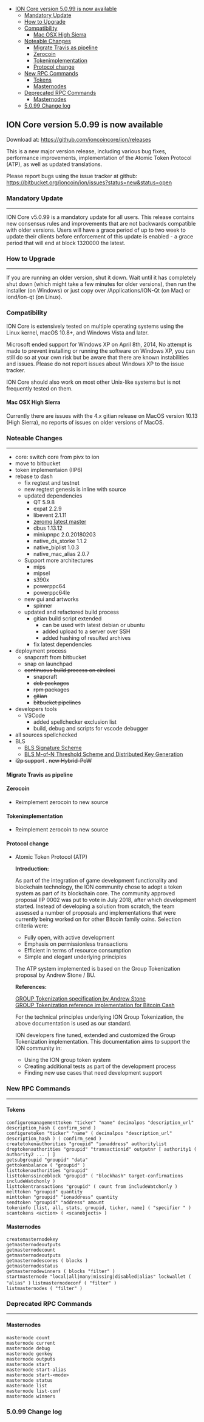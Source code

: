 - [ION Core version 5.0.99 is now available](#ion-core-version-5099-is-now-available)
  - [Mandatory Update](#mandatory-update)
  - [How to Upgrade](#how-to-upgrade)
  - [Compatibility](#compatibility)
    - [Mac OSX High Sierra](#mac-osx-high-sierra)
  - [Noteable Changes](#noteable-changes)
    - [Migrate Travis as pipeline](#migrate-travis-as-pipeline)
    - [Zerocoin](#zerocoin)
    - [Tokenimplementation](#tokenimplementation)
    - [Protocol change](#protocol-change)
  - [New RPC Commands](#new-rpc-commands)
    - [Tokens](#tokens)
    - [Masternodes](#masternodes)
  - [Deprecated RPC Commands](#deprecated-rpc-commands)
    - [Masternodes](#masternodes-1)
  - [5.0.99 Change log](#5099-change-log)

## ION Core version 5.0.99 is now available  

Download at: https://github.com/ioncoincore/ion/releases

This is a new major version release, including various bug fixes, performance improvements, implementation of the Atomic Token Protocol (ATP), as well as updated translations.

Please report bugs using the issue tracker at github: https://bitbucket.org/ioncoin/ion/issues?status=new&status=open

### Mandatory Update
___  

ION Core v5.0.99 is a mandatory update for all users. This release contains new consensus rules and improvements that are not backwards compatible with older versions. Users will have a grace period of up to two week to update their clients before enforcement of this update is enabled - a grace period that will end at block 1320000 the latest.

### How to Upgrade
___
If you are running an older version, shut it down. Wait until it has completely shut down (which might take a few minutes for older versions), then run the installer (on Windows) or just copy over /Applications/ION-Qt (on Mac) or iond/ion-qt (on Linux).

### Compatibility
ION Core is extensively tested on multiple operating systems using the Linux kernel, macOS 10.8+, and Windows Vista and later.

Microsoft ended support for Windows XP on April 8th, 2014, No attempt is made to prevent installing or running the software on Windows XP, you can still do so at your own risk but be aware that there are known instabilities and issues. Please do not report issues about Windows XP to the issue tracker.

ION Core should also work on most other Unix-like systems but is not frequently tested on them.

#### Mac OSX High Sierra  
Currently there are issues with the 4.x gitian release on MacOS version 10.13 (High Sierra), no reports of issues on older versions of MacOS.

### Noteable Changes
______
- core: switch core from pivx to ion
- move to bitbucket
- token implementaion (IIP6)
- rebase to dash
  - fix regtest and testnet
  - new regtest genesis is inline with source
  - updated dependencies
    - QT 5.9.8
    - expat 2.2.9
    - libevent 2.1.11
    - [zeromq latest master](https://github.com/zeromq/libzmq/tree/eb54966cb9393bfd990849231ea7d10e34f6319e)
    - dbus 1.13.12
    - miniupnpc 2.0.20180203
    - native_ds_storke 1.1.2
    - native_biplist 1.0.3
    - native_mac_alias 2.0.7
  - Support more architectures
    - mips
    - mipsel
    - s390x
    - powerppc64
    - powerppc64le
  - new gui and artworks
    - spinner
  - updated and refactored build process
    - gitian build script extended
      - can be used with latest debian or ubuntu
      - added upload to a server over SSH
      - added hashing of resulted archives
    - fix latest dependencies
- deployment process
  - snapcraft from bitbucket
  - snap on launchpad
  - ~~continuous build process on circleci~~
    - snapcraft
    - ~~deb packages~~
    - ~~rpm packages~~
    - ~~gitian~~
    - ~~bitbucket pipelines~~
- developers tools
  - VSCode
    - added spellchecker exclusion list
    - build, debug and scripts for vscode debugger
- all sources spellchecked
- BLS
  - [BLS Signature Scheme](https://github.com/dashpay/dips/blob/master/dip-0006/bls_signature_scheme.md)
  - [BLS M-of-N Threshold Scheme and Distributed Key Generation](https://github.com/dashpay/dips/blob/master/dip-0006/bls_m-of-n_threshold_scheme_and_dkg.md#bls-m-of-n-threshold-scheme-and-distributed-key-generation)
- ~~I2p support~~
. ~~new Hybrid-PoW~~

#### Migrate Travis as pipeline

#### Zerocoin
- Reimplement zerocoin to new source

#### Tokenimplementation
- Reimplement zerocoin to new source

#### Protocol change

- Atomic Token Protocol (ATP)

    **Introduction:**  

    As part of the integration of game development functionality and blockchain technology, the ION community chose to adopt a token system as part of its blockchain core. The community approved proposal IIP 0002 was put to vote in July 2018, after which development started. Instead of developing a solution from scratch, the team assessed a number of proposals and implementations that were currently being worked on for other Bitcoin family coins. Selection criteria were:

    * Fully open, with active development
    * Emphasis on permissionless transactions
    * Efficient in terms of resource consumption
    * Simple and elegant underlying principles 

    The ATP system implemented is based on the Group Tokenization proposal by Andrew Stone / BU.

    **References:**

    [GROUP Tokenization specification by Andrew Stone](https://docs.google.com/document/d/1X-yrqBJNj6oGPku49krZqTMGNNEWnUJBRFjX7fJXvTs/edit#heading=h.sn65kz74jmuf)  
    [GROUP Tokenization reference implementation for Bitcoin Cash](https://github.com/gandrewstone/BitcoinUnlimited/commits/tokengroups)  

    For the technical principles underlying ION Group Tokenization, the above documentation is used as our standard.

    ION developers fine tuned, extended and customized the Group Tokenization implementation. This documentation aims to support the ION community in:

    * Using the ION group token system
    * Creating additional tests as part of the development process
    * Finding new use cases that need development support


### New RPC Commands
__________

#### Tokens

`configuremanagementtoken "ticker" "name" decimalpos "description_url" description_hash ( confirm_send )  `  
`configuretoken "ticker" "name" ( decimalpos "description_url" description_hash ) ( confirm_send )  `  
`createtokenauthorities "groupid" "ionaddress" authoritylist  `  
`droptokenauthorities "groupid" "transactionid" outputnr [ authority1 ( authority2 ... ) ] `   
`getsubgroupid "groupid" "data"  `  
`gettokenbalance ( "groupid" )  `  
`listtokenauthorities "groupid"`    
`listtokenssinceblock "groupid" ( "blockhash" target-confirmations includeWatchonly ) `   
`listtokentransactions "groupid" ( count from includeWatchonly ) `   
`melttoken "groupid" quantity  `  
`minttoken "groupid" "ionaddress" quantity  `  
`sendtoken "groupid" "address" amount  `  
`tokeninfo [list, all, stats, groupid, ticker, name] ( "specifier " )  `  
`scantokens <action> ( <scanobjects> ) `

#### Masternodes
`createmasternodekey `  
`getmasternodeoutputs `  
`getmasternodecount`  
`getmasternodeoutputs`  
`getmasternodescores ( blocks )`  
`getmasternodestatus`  
`getmasternodewinners ( blocks "filter" )`  
`startmasternode "local|all|many|missing|disabled|alias" lockwallet ( "alias" )`
`listmasternodeconf ( "filter" )`  
`listmasternodes ( "filter" )`


### Deprecated RPC Commands
___
#### Masternodes
`masternode count`  
`masternode current`  
`masternode debug`  
`masternode genkey`  
`masternode outputs`  
`masternode start`  
`masternode start-alias`  
`masternode start-<mode>`  
`masternode status`  
`masternode list`  
`masternode list-conf`  
`masternode winners`  


### 5.0.99 Change log